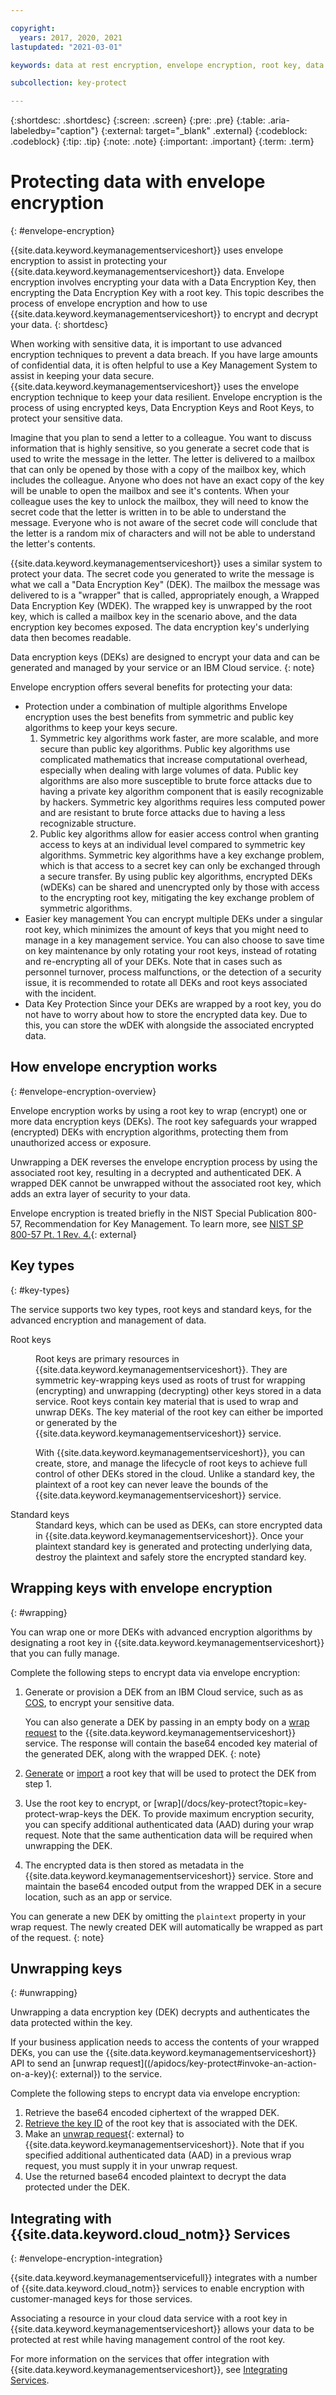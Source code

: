 ```yaml
---

copyright:
  years: 2017, 2020, 2021
lastupdated: "2021-03-01"

keywords: data at rest encryption, envelope encryption, root key, data encryption key, protect data encryption key, encrypt data encryption key, wrap data encryption key, unwrap data encryption key

subcollection: key-protect

---
```


{:shortdesc: .shortdesc}
{:screen: .screen}
{:pre: .pre}
{:table: .aria-labeledby="caption"}
{:external: target="_blank" .external}
{:codeblock: .codeblock}
{:tip: .tip}
{:note: .note}
{:important: .important}
{:term: .term}

# Protecting data with envelope encryption
{: #envelope-encryption}

{{site.data.keyword.keymanagementserviceshort}} uses envelope encryption 
to assist in protecting your {{site.data.keyword.keymanagementserviceshort}}
data. Envelope encryption involves encrypting your data with a Data Encryption Key, 
then encrypting the Data Encryption Key with a root key. This topic describes 
the process of envelope encryption and how to use {{site.data.keyword.keymanagementserviceshort}} 
to encrypt and decrypt your data.
{: shortdesc}

When working with sensitive data, it is important to use advanced encryption 
techniques to prevent a data breach. If you have large amounts of confidential data,
it is often helpful to use a Key Management System to assist in keeping your data secure.
{{site.data.keyword.keymanagementserviceshort}} uses the envelope encryption technique 
to keep your data resilient. Envelope encryption is the process of using encrypted keys, 
Data Encryption Keys and Root Keys, to protect your sensitive data. 

Imagine that you plan to send a letter to a colleague. You want to discuss information that is
highly sensitive, so you generate a secret code that is used to write the message in the letter.
The letter is delivered to a mailbox that can only be opened by those with a copy of the mailbox
key, which includes the colleague. Anyone who does not have an exact copy of the key will be unable
to open the mailbox and see it's contents. When your colleague uses the key to unlock the mailbox,
they will need to know the secret code that the letter is written in to be able to understand the
message. Everyone who is not aware of the secret code will conclude that the letter is a random mix
of characters and will not be able to understand the letter's contents.

{{site.data.keyword.keymanagementserviceshort}} uses a similar system to protect your data. The secret
code you generated to write the message is what we call a "Data Encryption Key" (DEK). The mailbox the
message was delivered to is a "wrapper" that is called, appropriately enough, a Wrapped Data
Encryption Key (WDEK). The wrapped key is unwrapped by the root key, which is called a mailbox key in the 
scenario above, and the data encryption key becomes exposed. The data encryption key's underlying data 
then becomes readable.

Data encryption keys (DEKs) are designed to encrypt your data and can be generated and 
managed by your service or an IBM Cloud service.
{: note}


Envelope encryption offers several benefits for protecting your data:
- Protection under a combination of multiple algorithms
  Envelope encryption uses the best benefits from symmetric and public key algorithms to keep your keys secure. 
  1. Symmetric key algorithms work faster, are more scalable, and more secure than public key algorithms. Public key algorithms 
     use complicated mathematics that increase computational overhead, especially when dealing with large volumes
     of data. Public key algorithms are also more susceptible to brute force attacks due to having a private key algorithm component that is
     easily recognizable by hackers. Symmetric key algorithms requires less computed power and are resistant to 
     brute force attacks due to having a less recognizable structure.
  2. Public key algorithms allow for easier access control when granting access to keys at an individual level
     compared to symmetric key algorithms. Symmetric key algorithms have a key exchange problem, which is that
     access to a secret key can only be exchanged through a secure transfer. By using public key algorithms,
     encrypted DEKs (wDEKs) can be shared and unencrypted only by those with access to the encrypting root key,
     mitigating the key exchange problem of symmetric algorithms. 
- Easier key management
  You can encrypt multiple DEKs under a singular root key, which minimizes the amount of keys that you 
  might need to manage in a key management service. You can also choose to save time on key maintenance by only rotating your root keys, instead of 
  rotating and re-encrypting all of your DEKs. Note that in cases such as personnel turnover, process malfunctions, or the 
  detection of a security issue, it is recommended to rotate all DEKs and root keys associated with the incident.
- Data Key Protection
  Since your DEKs are wrapped by a root key, you do not have to worry about how to store the encrypted data key. Due to this, you
  can store the wDEK with alongside the associated encrypted data.

## How envelope encryption works
{: #envelope-encryption-overview}

Envelope encryption works by using a root key to 
wrap (encrypt) one or more data encryption keys (DEKs). The root key safeguards 
your wrapped (encrypted) DEKs with encryption algorithms, protecting them from 
unauthorized access or exposure. 

Unwrapping a DEK reverses the envelope encryption process by using the associated 
root key, resulting in a decrypted and authenticated DEK. A wrapped DEK cannot 
be unwrapped without the associated root key, which adds an extra layer of 
security to your data.

Envelope encryption is treated briefly in the NIST Special Publication 800-57,
Recommendation for Key Management. To learn more, see
[NIST SP 800-57 Pt. 1 Rev. 4.](https://www.nist.gov/publications/recommendation-key-management-part-1-general-0){: external}

## Key types
{: #key-types}

The service supports two key types, root keys and standard keys, for the
advanced encryption and management of data.

<dl>
  <dt>
    Root keys
  </dt>
  <dd>
    <p>
      Root keys are primary resources in
      {{site.data.keyword.keymanagementserviceshort}}. They are symmetric
      key-wrapping keys used as roots of trust for wrapping (encrypting) and
      unwrapping (decrypting) other keys stored in a data service. Root keys 
      contain key material that is used to wrap and unwrap DEKs. The key 
      material of the root key can either be imported or generated by the 
      {{site.data.keyword.keymanagementserviceshort}} service.
    </p>
    <p>
      With {{site.data.keyword.keymanagementserviceshort}}, you can create,
      store, and manage the lifecycle of root keys to achieve full control of
      other DEKs stored in the cloud. Unlike a standard key, the plaintext of 
      a root key can never leave the bounds of the
      {{site.data.keyword.keymanagementserviceshort}} service.
    </p>
  </dd>

  <dt>
    Standard keys
  </dt>
  <dd>
    Standard keys, which can be used as DEKs, can store encrypted data in 
    {{site.data.keyword.keymanagementserviceshort}}. Once your plaintext 
    standard key is generated and protecting underlying data, destroy the 
    plaintext and safely store the encrypted standard key. 
  </dd>
</dl>

## Wrapping keys with envelope encryption
{: #wrapping}

You can wrap one or more DEKs with advanced encryption algorithms by
designating a root key in {{site.data.keyword.keymanagementserviceshort}} that
you can fully manage.

Complete the following steps to encrypt data via envelope encryption:

1. Generate or provision a DEK from an IBM Cloud service, such as as [COS](/docs/cloud-object-storage?topic=cloud-object-storage-encryption), 
   to encrypt your sensitive data. 
   
   You can also generate a DEK by passing in an empty body on a [wrap request](https://test.cloud.ibm.com/docs/key-protect?topic=key-protect-wrap-keys#wrap-key-api) to
   the {{site.data.keyword.keymanagementserviceshort}} service. The response will
   contain the base64 encoded key material of the generated DEK, along with the
   wrapped DEK.
   {: note}

2. [Generate](/docs/key-protect?topic=key-protect-create-root-keys) 
   or [import](/docs/key-protect?topic=key-protect-import-root-keys) 
   a root key that will be used to protect the DEK from step 1.
3. Use the root key to encrypt, or [wrap](/docs/key-protect?topic=key-protect-wrap-keys
   the DEK. To provide maximum encryption security, you can specify additional 
   authenticated data (AAD) during your wrap request. Note that the same 
   authentication data will be required when unwrapping the DEK.
4. The encrypted data is then stored as metadata in the {{site.data.keyword.keymanagementserviceshort}}
   service. Store and maintain the base64 encoded output from the wrapped DEK in a secure location,
   such as an app or service.

You can generate a new DEK by omitting the `plaintext` property in your 
wrap request. The newly created DEK will automatically be wrapped as part
of the request.
{: note}

## Unwrapping keys
{: #unwrapping}

Unwrapping a data encryption key (DEK) decrypts and authenticates the data
protected within the key.

If your business application needs to access the contents of your wrapped DEKs,
you can use the {{site.data.keyword.keymanagementserviceshort}} API 
to send an [unwrap request]((/apidocs/key-protect#invoke-an-action-on-a-key){: external}) to the service. 


Complete the following steps to encrypt data via envelope encryption:

1. Retrieve the base64 encoded ciphertext of the wrapped DEK.
2. [Retrieve the key ID](/docs/key-protect?topic=key-protect-view-keys) 
    of the root key that is associated with the DEK.
3. Make an [unwrap request](/apidocs/key-protect#invoke-an-action-on-a-key){: external} to {{site.data.keyword.keymanagementserviceshort}}.
   Note that if you specified additional authenticated data (AAD) in a previous 
   wrap request, you must supply it in your unwrap request.
4. Use the returned base64 encoded plaintext to decrypt the data protected under
   the DEK.

## Integrating with {{site.data.keyword.cloud_notm}} Services
{: #envelope-encryption-integration}

{{site.data.keyword.keymanagementservicefull}} integrates with a number of
{{site.data.keyword.cloud_notm}} services to enable encryption with
customer-managed keys for those services.

Associating a resource in your cloud data service with a root key in
{{site.data.keyword.keymanagementserviceshort}} allows your data to be protected
at rest while having management control of the root key.

For more information on the services that offer integration with
{{site.data.keyword.keymanagementserviceshort}}, see
[Integrating Services](/docs/key-protect?topic=key-protect-integrate-services).
